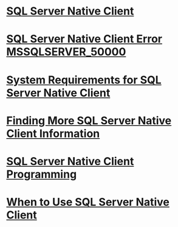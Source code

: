 # [SQL Server Native Client](sql-server-native-client.md)
# [SQL Server Native Client Error MSSQLSERVER_50000](sql-server-native-client-error-mssqlserver-50000.md)
# [System Requirements for SQL Server Native Client](system-requirements-for-sql-server-native-client.md)
# [Finding More SQL Server Native Client Information](finding-more-sql-server-native-client-information.md)
# [SQL Server Native Client Programming](sql-server-native-client-programming.md)
# [When to Use SQL Server Native Client](when-to-use-sql-server-native-client.md)
